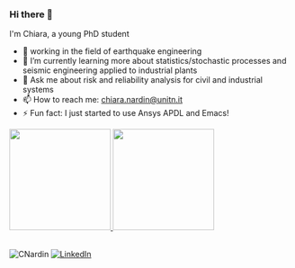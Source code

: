 ### Hi there 👋
I'm Chiara, a young PhD student 
- 🔎 working in the field of earthquake engineering
- 🌱 I’m currently learning more about statistics/stochastic processes and seismic engineering applied to industrial plants
- 💬 Ask me about risk and reliability analysis for civil and industrial systems
- 📫 How to reach me: chiara.nardin@unitn.it
- ⚡ Fun fact: I just started to use Ansys APDL and Emacs!


<p>
<a href="https://github.com/CNardin">
  <img height="180em" src = "https://github-readme-stats.vercel.app/api/top-langs/?username=CNardin&theme=buefy&layout=compact&title_color=ffffff&bg_color=151515&text_color=FFFEFE">
 <img height="180em" src="https://github-readme-stats.vercel.app/api?username=CNardin&&show_icons=true&title_color=ffffff&icon_color=ffdc40&text_color=ffffff&bg_color=151515">
</a>
</p>

<br>

<img src="https://komarev.com/ghpvc/?username=CNardin&color=yellow&style=flat-square" alt="CNardin" />
<a href="https://www.linkedin.com/in/chiaranardin"><img alt="LinkedIn" title="LinkedIn" src="https://img.shields.io/badge/-LinkedIn-blue?style=for-the-badge&logo=Linkedin&logoColor=white"/></a>
  
<!-- <p align="center">
  <a href="https://www.linkedin.com/in/andreas-karabetian/" target="blank"><img align="center" src="https://cdn.jsdelivr.net/npm/simple-icons@3.0.1/icons/linkedin.svg" alt="andreas-karabetian" height="30" width="30" /></a>
  <a href="https://www.facebook.com/adreas.karabetian" target="blank"><img align="center" src="https://cdn.jsdelivr.net/npm/simple-icons@3.0.1/icons/facebook.svg" alt="adreas.karabetian" height="30" width="30" /></a>
  <a href="https://twitter.com/adreaskar" target="blank"><img align="center" src="https://cdn.jsdelivr.net/npm/simple-icons@3.0.1/icons/twitter.svg" alt="adreaskar" height="30" width="30" /></a>
<a href="https://mega.nz/file/gR4D0aTL#6pGE_j2RlNpFiLDK2r0-Ff1UvtfCBx2OAKHZbsF8rsM" target="blank"><img align="center" src="https://cdn.jsdelivr.net/npm/simple-icons@3.0.1/icons/about-dot-me.svg" alt="adreaskar" height="30" width="30" /></a> 
</p> -->

<!--<p align="center">
  <a href="https://www.linkedin.com/in/chiaranardin"><img alt="LinkedIn" title="LinkedIn" src="https://img.shields.io/badge/-LinkedIn-blue?style=for-the-badge&logo=Linkedin&logoColor=white"/></a>
  <a href="https://twitter.com/adreaskar"><img alt="Twitter" title="Twitter" src="https://img.shields.io/badge/-Twitter-1DA1F2?style=for-the-badge&logo=twitter&logoColor=white"/></a>
  <a href="https://ko-fi.com/adreaskar"><img alt="Ko-fi" title="Buy me a coffee" src="https://img.shields.io/badge/-Support-FF5E5B?style=for-the-badge&logo=ko-fi&logoColor=white"/></a>
</p -->


<!--
**kia13nn/kia13nn** is a ✨ _special_ ✨ repository because its `README.md` (this file) appears on your GitHub profile.

Here are some ideas to get you started:

- 🔭 I’m currently working on ...
- 🌱 I’m currently learning ...
- 👯 I’m looking to collaborate on ...
- 🤔 I’m looking for help with ...
- 💬 Ask me about ...
- 📫 How to reach me: ...
- 😄 Pronouns: ...
- ⚡ Fun fact: ...
-->



<!--
**CNardin/CNardin** is a ✨ _special_ ✨ repository because its `README.md` (this file) appears on your GitHub profile.

Here are some ideas to get you started:

- 🔭 I’m currently working on ...
- 🌱 I’m currently learning ...
- 👯 I’m looking to collaborate on ...
- 🤔 I’m looking for help with ...
- 💬 Ask me about ...
- 📫 How to reach me: ...
- 😄 Pronouns: ...
- ⚡ Fun fact: ...
-->
